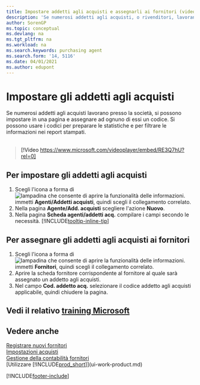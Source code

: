 ```yaml
---
title: Impostare addetti agli acquisti e assegnarli ai fornitori (video)
description: 'Se numerosi addetti agli acquisti, o rivenditori, lavorano presso la società, è possibile organizzarli per analisi statistiche.'
author: SorenGP
ms.topic: conceptual
ms.devlang: na
ms.tgt_pltfrm: na
ms.workload: na
ms.search.keywords: purchasing agent
ms.search.form: '14, 5116'
ms.date: 04/01/2021
ms.author: edupont
---
```

# <a name="set-up-purchasers" />Impostare gli addetti agli acquisti

Se numerosi addetti agli acquisti lavorano presso la società, si possono impostare in una pagina e assegnare ad ognuno di essi un codice. Si possono usare i codici per preparare le statistiche e per filtrare le informazioni nei report stampati.<br><br>  

> [!Video https://www.microsoft.com/videoplayer/embed/RE3Q7hU?rel=0]

## <a name="to-set-up-purchasers" />Per impostare gli addetti agli acquisti

1. Scegli l'icona a forma di ![lampadina che consente di aprire la funzionalità delle informazioni.](media/ui-search/search_small.png "Dimmi cosa vuoi fare") immetti **Agenti/Addetti acquisti**, quindi scegli il collegamento correlato.
2. Nella pagina **Agente/Add. acquisti** scegliere l'azione **Nuovo**.
3. Nella pagina **Scheda agenti/addetti acq.** compilare i campi secondo le necessità. [!INCLUDE[tooltip-inline-tip](includes/tooltip-inline-tip_md.md)]

## <a name="to-assign-purchasers-to-vendors" />Per assegnare gli addetti agli acquisti ai fornitori

1. Scegli l'icona a forma di ![lampadina che consente di aprire la funzionalità delle informazioni.](media/ui-search/search_small.png "Dimmi cosa vuoi fare") immetti **Fornitori**, quindi scegli il collegamento correlato.
2. Aprire la scheda fornitore corrispondente al fornitore al quale sarà assegnato un addetto agli acquisti.
3. Nel campo **Cod. addetto acq.** selezionare il codice addetto agli acquisti applicabile, quindi chiudere la pagina.

## <a name="see-related-microsoft-trainingtrainingmodulestrade-master-data-dynamics--business-central" />Vedi il relativo [training Microsoft](/training/modules/trade-master-data-dynamics-365-business-central/)

## <a name="see-also" />Vedere anche

[Registrare nuovi fornitori](purchasing-how-register-new-vendors.md)  
[Impostazioni acquisti](purchasing-setup-purchasing.md)  
[Gestione della contabilità fornitori](payables-manage-payables.md)  
[Utilizzare [!INCLUDE[prod_short](includes/prod_short.md)]](ui-work-product.md)

[!INCLUDE[footer-include](includes/footer-banner.md)]

